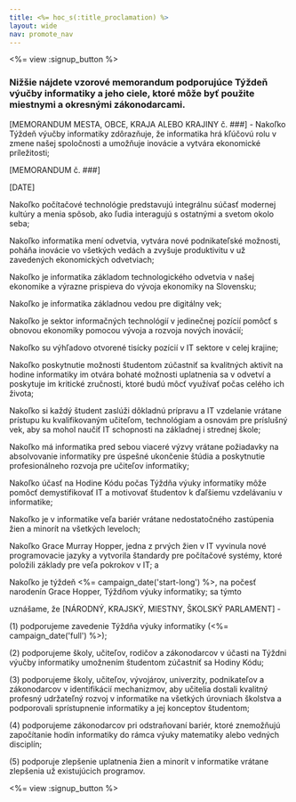 ```yaml
---
title: <%= hoc_s(:title_proclamation) %>
layout: wide
nav: promote_nav
---
```

<%= view :signup_button %>

### Nižšie nájdete vzorové memorandum podporujúce Týždeň výučby informatiky a jeho ciele, ktoré môže byť použite miestnymi a okresnými zákonodarcami.

  
[MEMORANDUM MESTA, OBCE, KRAJA ALEBO KRAJINY č. ###] - Nakoľko Týždeň výučby informatiky zdôrazňuje, že informatika hrá kľúčovú rolu v zmene našej spoločnosti a umožňuje inovácie a vytvára ekonomické príležitosti;

[MEMORANDUM č. ###]

[DATE]

Nakoľko počítačové technológie predstavujú integrálnu súčasť modernej kultúry a menia spôsob, ako ľudia interagujú s ostatnými a svetom okolo seba;

Nakoľko informatika mení odvetvia, vytvára nové podnikateľské možnosti, poháňa inovácie vo všetkých vedách a zvyšuje produktivitu v už zavedených ekonomických odvetviach;

Nakoľko je informatika základom technologického odvetvia v našej ekonomike a výrazne prispieva do vývoja ekonomiky na Slovensku;

Nakoľko je informatika základnou vedou pre digitálny vek;

Nakoľko je sektor informačných technológií v jedinečnej pozícií pomôcť s obnovou ekonomiky pomocou vývoja a rozvoja nových inovácií;

Nakoľko su výhľadovo otvorené tisícky pozícií v IT sektore v celej krajine;

Nakoľko poskytnutie možnosti študentom zúčastniť sa kvalitných aktivít na hodine informatiky im otvára bohaté možnosti uplatnenia sa v odvetví a poskytuje im kritické zručnosti, ktoré budú môcť využívať počas celého ich života;

Nakoľko si každý študent zaslúži dôkladnú prípravu a IT vzdelanie vrátane prístupu ku kvalifikovaným učiteľom, technológiam a osnovám pre príslušný vek, aby sa mohol naučiť IT schopnosti na základnej i strednej škole;

Nakoľko má informatika pred sebou viaceré výzvy vrátane požiadavky na absolvovanie informatiky pre úspešné ukončenie štúdia a poskytnutie profesionálneho rozvoja pre učiteľov informatiky;

Nakoľko účasť na Hodine Kódu počas Týždňa výuky informatiky môže pomôcť demystifikovať IT a motivovať študentov k ďaľšiemu vzdelávaniu v informatike;

Nakoľko je v informatike veľa bariér vrátane nedostatočného zastúpenia žien a minorít na všetkých leveloch;

Nakoľko Grace Murray Hopper, jedna z prvých žien v IT vyvinula nové programovacie jazyky a vytvorila štandardy pre počítačové systémy, ktoré položili základy pre veľa pokrokov v IT; a

Nakoľko je týždeň <%= campaign_date('start-long') %>, na počesť narodenín Grace Hopper, Týždňom výuky informatiky; sa týmto

uznášame, že [NÁRODNÝ, KRAJSKÝ, MIESTNY, ŠKOLSKÝ PARLAMENT] -

(1) podporujeme zavedenie Týždňa výuky informatiky (<%= campaign_date('full') %>);

(2) podporujeme školy, učiteľov, rodičov a zákonodarcov v účasti na Týždni výučby informatiky umožnením študentom zúčastniť sa Hodiny Kódu;

(3) podporujeme školy, učiteľov, vývojárov, univerzity, podnikateľov a zákonodarcov v identifikácií mechanizmov, aby učitelia dostali kvalitný profesný udržateľný rozvoj v informatike na všetkých úrovniach školstva a podporovali sprístupnenie informatiky a jej konceptov študentom;

(4) podporujeme zákonodarcov pri odstraňovaní bariér, ktoré znemožňujú započítanie hodín informatiky do rámca výuky matematiky alebo vedných disciplín;

(5) podporuje zlepšenie uplatnenia žien a minorít v informatike vrátane zlepšenia už existujúcich programov.

<%= view :signup_button %>